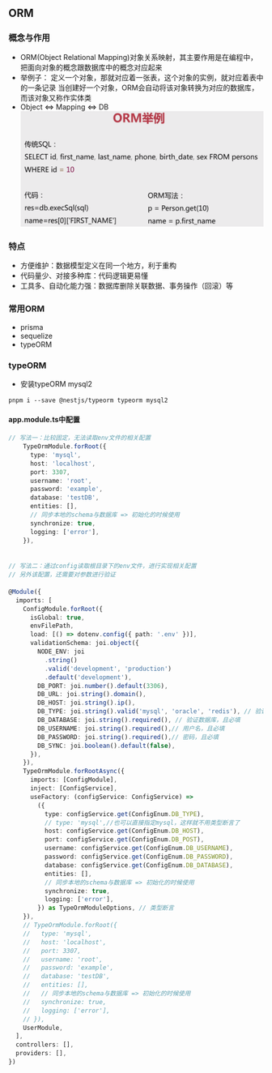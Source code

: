 ## ORM
### 概念与作用
* ORM(Object Relational Mapping)对象关系映射，其主要作用是在编程中，把面向对象的概念跟数据库中的概念对应起来
* 举例子：
定义一个对象，那就对应着一张表，这个对象的实例，就对应着表中的一条记录
当创建好一个对象，ORM会自动将该对象转换为对应的数据库，而该对象又称作实体类
* Object <=> Mapping <=> DB
![Alt text](image-1.png)

### 特点
* 方便维护：数据模型定义在同一个地方，利于重构
* 代码量少、对接多种库：代码逻辑更易懂
* 工具多、自动化能力强：数据库删除关联数据、事务操作（回滚）等

### 常用ORM
* prisma
* sequelize
* typeORM


### typeORM
* 安装typeORM mysql2
```
pnpm i --save @nestjs/typeorm typeorm mysql2
```
#### app.module.ts中配置
```ts
// 写法一：比较固定，无法读取env文件的相关配置
    TypeOrmModule.forRoot({
      type: 'mysql',
      host: 'localhost',
      port: 3307,
      username: 'root',
      password: 'example',
      database: 'testDB',
      entities: [],
      // 同步本地的schema与数据库 => 初始化的时候使用
      synchronize: true,
      logging: ['error'],
    }),


// 写法二：通过config读取根目录下的env文件，进行实现相关配置
// 另外该配置，还需要对参数进行验证

@Module({
  imports: [
    ConfigModule.forRoot({
      isGlobal: true,
      envFilePath,
      load: [() => dotenv.config({ path: '.env' })],
      validationSchema: joi.object({
        NODE_ENV: joi
          .string()
          .valid('development', 'production')
          .default('development'),
        DB_PORT: joi.number().default(3306),
        DB_URL: joi.string().domain(),
        DB_HOST: joi.string().ip(),
        DB_TYPE: joi.string().valid('mysql', 'oracle', 'redis'), // 验证数据库类型，且限定mysql、oracle、redis
        DB_DATABASE: joi.string().required(), // 验证数据库，且必填
        DB_USERNAME: joi.string().required(),// 用户名，且必填
        DB_PASSWORD: joi.string().required(),// 密码，且必填
        DB_SYNC: joi.boolean().default(false),
      }),
    }),
    TypeOrmModule.forRootAsync({
      imports: [ConfigModule],
      inject: [ConfigService],
      useFactory: (configService: ConfigService) =>
        ({
          type: configService.get(ConfigEnum.DB_TYPE),
          // type: 'mysql',//也可以直接指定mysql，这样就不用类型断言了
          host: configService.get(ConfigEnum.DB_HOST),
          port: configService.get(ConfigEnum.DB_POST),
          username: configService.get(ConfigEnum.DB_USERNAME),
          password: configService.get(ConfigEnum.DB_PASSWORD),
          database: configService.get(ConfigEnum.DB_DATABASE),
          entities: [],
          // 同步本地的schema与数据库 => 初始化的时候使用
          synchronize: true,
          logging: ['error'],
        }) as TypeOrmModuleOptions, // 类型断言
    }),
    // TypeOrmModule.forRoot({
    //   type: 'mysql',
    //   host: 'localhost',
    //   port: 3307,
    //   username: 'root',
    //   password: 'example',
    //   database: 'testDB',
    //   entities: [],
    //   // 同步本地的schema与数据库 => 初始化的时候使用
    //   synchronize: true,
    //   logging: ['error'],
    // }),
    UserModule,
  ],
  controllers: [],
  providers: [],
})
```
